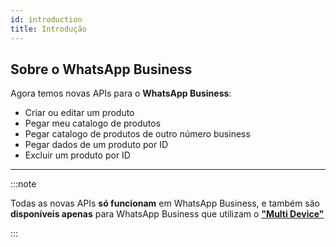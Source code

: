 ```yaml
---
id: introduction
title: Introdução
---
```


## Sobre o WhatsApp Business

Agora temos novas APIs para o **WhatsApp Business**:

- Criar ou editar um produto
- Pegar meu catalogo de produtos
- Pegar catalogo de produtos de outro número business
- Pegar dados de um produto por ID
- Excluir um produto por ID

---

:::note

Todas as novas APIs **só funcionam** em WhatsApp Business, e também são **disponíveis apenas** para WhatsApp Business que utilizam o [**"Multi Device"**](../multidevices/introduction)

:::
